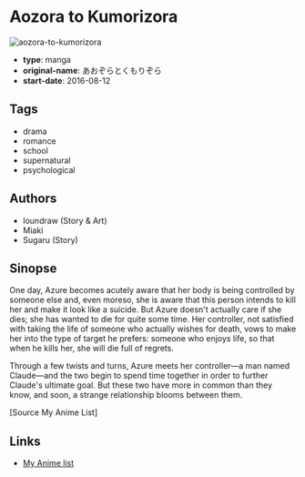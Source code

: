 # Aozora to Kumorizora

![aozora-to-kumorizora](https://cdn.myanimelist.net/images/manga/2/211196.jpg)

-   **type**: manga
-   **original-name**: あおぞらとくもりぞら
-   **start-date**: 2016-08-12

## Tags

-   drama
-   romance
-   school
-   supernatural
-   psychological

## Authors

-   loundraw (Story & Art)
-   Miaki
-   Sugaru (Story)

## Sinopse

One day, Azure becomes acutely aware that her body is being controlled by someone else and, even moreso, she is aware that this person intends to kill her and make it look like a suicide. But Azure doesn't actually care if she dies; she has wanted to die for quite some time. Her controller, not satisfied with taking the life of someone who actually wishes for death, vows to make her into the type of target he prefers: someone who enjoys life, so that when he kills her, she will die full of regrets.

Through a few twists and turns, Azure meets her controller—a man named Claude—and the two begin to spend time together in order to further Claude's ultimate goal. But these two have more in common than they know, and soon, a strange relationship blooms between them.

[Source My Anime List]

## Links

-   [My Anime list](https://myanimelist.net/manga/114945/Aozora_to_Kumorizora)
